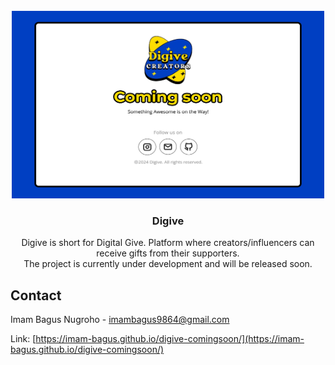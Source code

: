 <!-- PROJECT LOGO -->
<br />
<div align="center">

<img src="img/preview.png" alt="Logo" width="500" height="300">

<h3 align="center">Digive</h3>

  <p align="center">
    Digive is short for Digital Give. Platform where creators/influencers can receive gifts from their supporters.
    <br/> The project is currently under development and will be released soon.
  </p>
</div>

<!-- CONTACT -->

## Contact

Imam Bagus Nugroho - imambagus9864@gmail.com

Link: [https://imam-bagus.github.io/digive-comingsoon/](https://imam-bagus.github.io/digive-comingsoon/)
